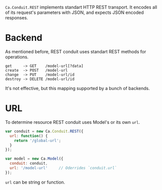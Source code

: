 `Ca.Conduit.REST` implements standart HTTP REST transport. It encodes all of 
its request's parameters with JSON, and expects JSON encoded responses.

# Backend

As mentioned before, REST conduit uses standart REST methods for operations. 

```
get     -> GET    /model-url[?data]
create  -> POST   /model-url
change  -> PUT    /model-url/id
destroy -> DELETE /model-url/id
```

It's not effective, but this mapping supported by a bunch of backends.

# URL

To determine resource REST conduit uses Model's or its own `url`.  

```javascript
var conduit = new Ca.Conduit.REST({
  url: function() {
    return '/global-url';
  }
});

var model = new Ca.Model({
  conduit: conduit,
  url: '/model-url'     // Oderrides `conduit.url`
});
```

`url` can be string or function. 